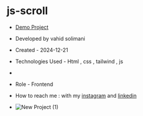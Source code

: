 # js-scroll
- [Demo Project](https://vahidsolimani.github.io/js-scroll/)

- Developed by vahid solimani

- Created - 2024-12-21

- Technologies Used - Html , css , tailwind , js
- 
- Role - Frontend

- How to reach me : with my [instagram](https://instagram.com/vahidsolimani.dev) and [linkedin](https://www.linkedin.com/in/vahid-solimani-33403a333?utm_source=share&utm_campaign=share_via&utm_content=profile&utm_medium=android_app)

- ![New Project (1)](https://github.com/user-attachments/assets/b45f2362-8929-4431-b127-02bee34f3b35)
